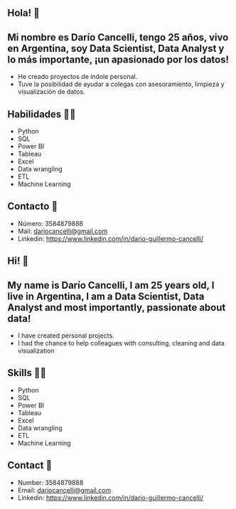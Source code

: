 ## Hola! 👋

## Mi nombre es Darío Cancelli, tengo 25 años, vivo en Argentina, soy Data Scientist, Data Analyst y lo más importante, ¡un apasionado por los datos!
* He creado proyectos de índole personal.
* Tuve la posibilidad de ayudar a colegas con asesoramiento, limpieza y visualización de datos.

## Habilidades 👨‍💻
* Python
* SQL
* Power BI
* Tableau
* Excel
* Data wrangling
* ETL
* Machine Learning

## Contacto 📱

* Número: 3584879888
* Mail: dariocancelli@gmail.com
* Linkedin: https://www.linkedin.com/in/dario-guillermo-cancelli/


## Hi! 👋

## My name is Darío Cancelli, I am 25 years old, I live in Argentina, I am a Data Scientist, Data Analyst and most importantly, passionate about data!
* I have created personal projects.
* I had the chance to help colleagues with consulting, cleaning and data visualization

## Skills 👨‍💻
* Python
* SQL
* Power BI
* Tableau
* Excel
* Data wrangling
* ETL
* Machine Learning

## Contact 📱

* Number: 3584879888
* Email: dariocancelli@gmail.com
* Linkedin: https://www.linkedin.com/in/dario-guillermo-cancelli/